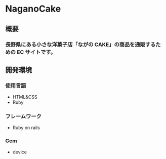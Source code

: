 # NaganoCake

## 概要
### 長野県にある小さな洋菓子店「ながの CAKE」の商品を通販するための EC サイトです。

## 開発環境
### 使用言語
- HTML&CSS
- Ruby

### フレームワーク
- Ruby on rails

### Gem
- device